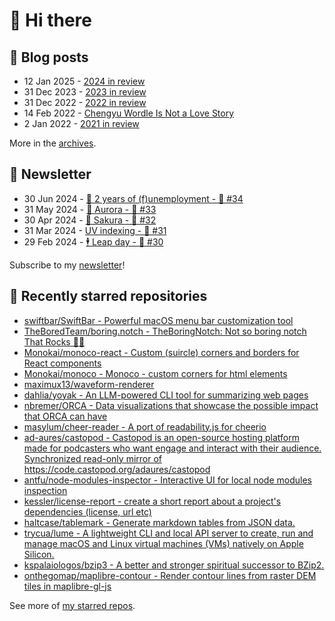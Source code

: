 # 👋 Hi there

## 📝 Blog posts

<!-- feed start -->
- 12 Jan 2025 - [2024 in review](https://cheeaun.com/blog/2025/01/2024-in-review/)
- 31 Dec 2023 - [2023 in review](https://cheeaun.com/blog/2023/12/2023-in-review/)
- 31 Dec 2022 - [2022 in review](https://cheeaun.com/blog/2022/12/2022-in-review/)
- 14 Feb 2022 - [Chengyu Wordle Is Not a Love Story](https://cheeaun.com/blog/2022/02/chengyu-wordle-is-not-a-love-story/)
- 2 Jan 2022 - [2021 in review](https://cheeaun.com/blog/2022/01/2021-in-review/)
<!-- feed end -->

More in the [archives](https://cheeaun.com/blog/archives/).

## 📰 Newsletter

<!-- newsletter start -->
- 30 Jun 2024 - [🎂 2 years of (f)unemployment - 🥫 #34](https://cheeaun.substack.com/p/2-years-of-funemployment-34)
- 31 May 2024 - [🌌 Aurora - 🥫 #33](https://cheeaun.substack.com/p/aurora-33)
- 30 Apr 2024 - [🌸 Sakura - 🥫 #32](https://cheeaun.substack.com/p/sakura-32)
- 31 Mar 2024 - [UV indexing - 🥫 #31](https://cheeaun.substack.com/p/uv-indexing-31)
- 29 Feb 2024 - [🕴️ Leap day - 🥫 #30](https://cheeaun.substack.com/p/leap-day-30)
<!-- newsletter end -->

Subscribe to my [newsletter](https://cheeaun.substack.com/)!

## 🌟 Recently starred repositories

<!-- starred repos start -->
- [swiftbar/SwiftBar - Powerful macOS menu bar customization tool](https://github.com/swiftbar/SwiftBar)
- [TheBoredTeam/boring.notch - TheBoringNotch: Not so boring notch That Rocks 🎸🎶](https://github.com/TheBoredTeam/boring.notch)
- [Monokai/monoco-react - Custom (suircle) corners and borders for React components](https://github.com/Monokai/monoco-react)
- [Monokai/monoco - Monoco - custom corners for html elements](https://github.com/Monokai/monoco)
- [maximux13/waveform-renderer](https://github.com/maximux13/waveform-renderer)
- [dahlia/yoyak - An LLM-powered CLI tool for summarizing web pages](https://github.com/dahlia/yoyak)
- [nbremer/ORCA - Data visualizations that showcase the possible impact that ORCA can have](https://github.com/nbremer/ORCA)
- [masylum/cheer-reader - A port of readability.js for cheerio](https://github.com/masylum/cheer-reader)
- [ad-aures/castopod - Castopod is an open-source hosting platform made for podcasters who want engage and interact with their audience. Synchronized read-only mirror of https://code.castopod.org/adaures/castopod ](https://github.com/ad-aures/castopod)
- [antfu/node-modules-inspector - Interactive UI for local node modules inspection](https://github.com/antfu/node-modules-inspector)
- [kessler/license-report - create a short report about a project's dependencies (license, url etc)](https://github.com/kessler/license-report)
- [haltcase/tablemark - Generate markdown tables from JSON data.](https://github.com/haltcase/tablemark)
- [trycua/lume - A lightweight CLI and local API server to create, run and manage macOS and Linux virtual machines (VMs) natively on Apple Silicon.](https://github.com/trycua/lume)
- [kspalaiologos/bzip3 - A better and stronger spiritual successor to BZip2.](https://github.com/kspalaiologos/bzip3)
- [onthegomap/maplibre-contour - Render contour lines from raster DEM tiles in maplibre-gl-js](https://github.com/onthegomap/maplibre-contour)
<!-- starred repos end -->

See more of [my starred repos](https://github.com/stars/cheeaun/).

